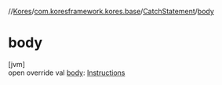 //[Kores](../../../index.md)/[com.koresframework.kores.base](../index.md)/[CatchStatement](index.md)/[body](body.md)

# body

[jvm]\
open override val [body](body.md): [Instructions](../../com.koresframework.kores/-instructions/index.md)
